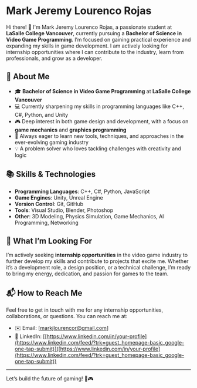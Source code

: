 # Mark Jeremy Lourenco Rojas

Hi there! :wave: I'm Mark Jeremy Lourenco Rojas, a passionate student at **LaSalle College Vancouver**, currently pursuing a **Bachelor of Science in Video Game Programming**. I’m focused on gaining practical experience and expanding my skills in game development. I am actively looking for internship opportunities where I can contribute to the industry, learn from professionals, and grow as a developer.

## :rocket: About Me
- :mortar_board: **Bachelor of Science in Video Game Programming** at **LaSalle College Vancouver**
- :computer: Currently sharpening my skills in programming languages like C++, C#, Python, and Unity
- :video_game: Deep interest in both game design and development, with a focus on **game mechanics** and **graphics programming**
- :seedling: Always eager to learn new tools, techniques, and approaches in the ever-evolving gaming industry
- :bulb: A problem solver who loves tackling challenges with creativity and logic

## :books: Skills & Technologies
- **Programming Languages**: C++, C#, Python, JavaScript
- **Game Engines**: Unity, Unreal Engine
- **Version Control**: Git, GitHub
- **Tools**: Visual Studio, Blender, Photoshop
- **Other**: 3D Modeling, Physics Simulation, Game Mechanics, AI Programming, Networking

## :seedling: What I’m Looking For
I’m actively seeking **internship opportunities** in the video game industry to further develop my skills and contribute to projects that excite me. Whether it’s a development role, a design position, or a technical challenge, I’m ready to bring my energy, dedication, and passion for games to the team.

## :mailbox_with_mail: How to Reach Me
Feel free to get in touch with me for any internship opportunities, collaborations, or questions. You can reach me at:

- :envelope: Email: [markjlourencor@gmail.com]
- :briefcase: LinkedIn: [[https://www.linkedin.com/in/your-profile](https://www.linkedin.com/feed/?trk=guest_homepage-basic_google-one-tap-submit)]([https://www.linkedin.com/in/your-profile](https://www.linkedin.com/feed/?trk=guest_homepage-basic_google-one-tap-submit))

---

Let’s build the future of gaming! :rocket::video_game:
